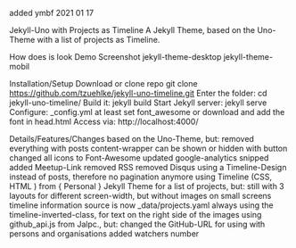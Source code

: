 added ymbf 2021 01 17

Jekyll-Uno with Projects as Timeline
A Jekyll Theme, based on the Uno-Theme with a list of projects as Timeline.

How does is look
Demo Screenshot jekyll-theme-desktop jekyll-theme-mobil

Installation/Setup
Download or clone repo git clone https://github.com/tzuehlke/jekyll-uno-timeline.git
Enter the folder: cd jekyll-uno-timeline/
Build it: jekyll build
Start Jekyll server: jekyll serve
Configure: _config.yml
at least set font_awesome or download and add the font in head.html
Access via: http://localhost:4000/

Details/Features/Changes
based on the Uno-Theme, but:
removed everything with posts
content-wrapper can be shown or hidden with button
changed all icons to Font-Awesome
updated google-analytics snipped
added Meetup-Link
removed RSS
removed Disqus
using a Timeline-Design instead of posts, therefore no pagination anymore
using Timeline (CSS, HTML ) from { Personal } Jekyll Theme for a list of projects, but:
still with 3 layouts for different screen-width, but without images on small screens
timeline information source is now _data/projects.yaml
always using the timeline-inverted-class, for text on the right side of the images
using github_api.js from Jalpc., but:
changed the GitHub-URL for using with persons and organisations
added watchers number
